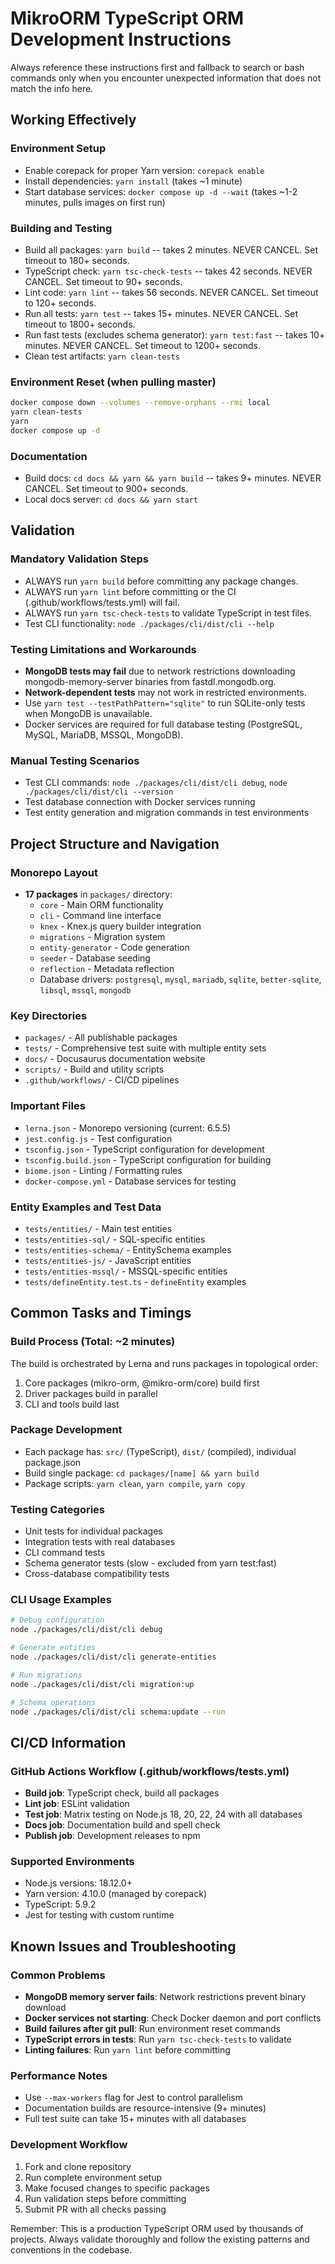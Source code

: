 # MikroORM TypeScript ORM Development Instructions

Always reference these instructions first and fallback to search or bash commands only when you encounter unexpected information that does not match the info here.

## Working Effectively 

### Environment Setup
- Enable corepack for proper Yarn version: `corepack enable`
- Install dependencies: `yarn install` (takes ~1 minute) 
- Start database services: `docker compose up -d --wait` (takes ~1-2 minutes, pulls images on first run)

### Building and Testing
- Build all packages: `yarn build` -- takes 2 minutes. NEVER CANCEL. Set timeout to 180+ seconds.
- TypeScript check: `yarn tsc-check-tests` -- takes 42 seconds. NEVER CANCEL. Set timeout to 90+ seconds.
- Lint code: `yarn lint` -- takes 56 seconds. NEVER CANCEL. Set timeout to 120+ seconds.
- Run all tests: `yarn test` -- takes 15+ minutes. NEVER CANCEL. Set timeout to 1800+ seconds.
- Run fast tests (excludes schema generator): `yarn test:fast` -- takes 10+ minutes. NEVER CANCEL. Set timeout to 1200+ seconds.
- Clean test artifacts: `yarn clean-tests`

### Environment Reset (when pulling master)
```bash
docker compose down --volumes --remove-orphans --rmi local
yarn clean-tests
yarn
docker compose up -d
```

### Documentation
- Build docs: `cd docs && yarn && yarn build` -- takes 9+ minutes. NEVER CANCEL. Set timeout to 900+ seconds.
- Local docs server: `cd docs && yarn start`

## Validation

### Mandatory Validation Steps
- ALWAYS run `yarn build` before committing any package changes.
- ALWAYS run `yarn lint` before committing or the CI (.github/workflows/tests.yml) will fail.
- ALWAYS run `yarn tsc-check-tests` to validate TypeScript in test files.
- Test CLI functionality: `node ./packages/cli/dist/cli --help`

### Testing Limitations and Workarounds
- **MongoDB tests may fail** due to network restrictions downloading mongodb-memory-server binaries from fastdl.mongodb.org.
- **Network-dependent tests** may not work in restricted environments.
- Use `yarn test --testPathPattern="sqlite"` to run SQLite-only tests when MongoDB is unavailable.
- Docker services are required for full database testing (PostgreSQL, MySQL, MariaDB, MSSQL, MongoDB).

### Manual Testing Scenarios
- Test CLI commands: `node ./packages/cli/dist/cli debug`, `node ./packages/cli/dist/cli --version`
- Test database connection with Docker services running
- Test entity generation and migration commands in test environments

## Project Structure and Navigation

### Monorepo Layout
- **17 packages** in `packages/` directory:
  - `core` - Main ORM functionality
  - `cli` - Command line interface 
  - `knex` - Knex.js query builder integration
  - `migrations` - Migration system
  - `entity-generator` - Code generation
  - `seeder` - Database seeding
  - `reflection` - Metadata reflection
  - Database drivers: `postgresql`, `mysql`, `mariadb`, `sqlite`, `better-sqlite`, `libsql`, `mssql`, `mongodb`

### Key Directories
- `packages/` - All publishable packages
- `tests/` - Comprehensive test suite with multiple entity sets
- `docs/` - Docusaurus documentation website
- `scripts/` - Build and utility scripts
- `.github/workflows/` - CI/CD pipelines

### Important Files
- `lerna.json` - Monorepo versioning (current: 6.5.5)
- `jest.config.js` - Test configuration
- `tsconfig.json` - TypeScript configuration for development
- `tsconfig.build.json` - TypeScript configuration for building
- `biome.json` - Linting / Formatting rules
- `docker-compose.yml` - Database services for testing

### Entity Examples and Test Data
- `tests/entities/` - Main test entities
- `tests/entities-sql/` - SQL-specific entities  
- `tests/entities-schema/` - EntitySchema examples
- `tests/entities-js/` - JavaScript entities
- `tests/entities-mssql/` - MSSQL-specific entities
- `tests/defineEntity.test.ts` - `defineEntity` examples

## Common Tasks and Timings

### Build Process (Total: ~2 minutes)
The build is orchestrated by Lerna and runs packages in topological order:
1. Core packages (mikro-orm, @mikro-orm/core) build first
2. Driver packages build in parallel
3. CLI and tools build last

### Package Development
- Each package has: `src/` (TypeScript), `dist/` (compiled), individual package.json
- Build single package: `cd packages/[name] && yarn build`
- Package scripts: `yarn clean`, `yarn compile`, `yarn copy`

### Testing Categories
- Unit tests for individual packages
- Integration tests with real databases
- CLI command tests
- Schema generator tests (slow - excluded from yarn test:fast)
- Cross-database compatibility tests

### CLI Usage Examples
```bash
# Debug configuration
node ./packages/cli/dist/cli debug

# Generate entities
node ./packages/cli/dist/cli generate-entities

# Run migrations  
node ./packages/cli/dist/cli migration:up

# Schema operations
node ./packages/cli/dist/cli schema:update --run
```

## CI/CD Information

### GitHub Actions Workflow (.github/workflows/tests.yml)
- **Build job**: TypeScript check, build all packages
- **Lint job**: ESLint validation
- **Test job**: Matrix testing on Node.js 18, 20, 22, 24 with all databases
- **Docs job**: Documentation build and spell check
- **Publish job**: Development releases to npm

### Supported Environments
- Node.js versions: 18.12.0+
- Yarn version: 4.10.0 (managed by corepack)
- TypeScript: 5.9.2
- Jest for testing with custom runtime

## Known Issues and Troubleshooting

### Common Problems
- **MongoDB memory server fails**: Network restrictions prevent binary download
- **Docker services not starting**: Check Docker daemon and port conflicts
- **Build failures after git pull**: Run environment reset commands
- **TypeScript errors in tests**: Run `yarn tsc-check-tests` to validate
- **Linting failures**: Run `yarn lint` before committing

### Performance Notes
- Use `--max-workers` flag for Jest to control parallelism
- Documentation builds are resource-intensive (9+ minutes)
- Full test suite can take 15+ minutes with all databases

### Development Workflow
1. Fork and clone repository
2. Run complete environment setup
3. Make focused changes to specific packages
4. Run validation steps before committing
5. Submit PR with all checks passing

Remember: This is a production TypeScript ORM used by thousands of projects. Always validate thoroughly and follow the existing patterns and conventions in the codebase.
